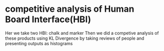 # competitive analysis of Human Board Interface(HBI)
Her we take two HBI: chalk and marker 
Then we did a competive analysis of these products using KL Divergence by taking reviews of people and presenting outputs as histograms
